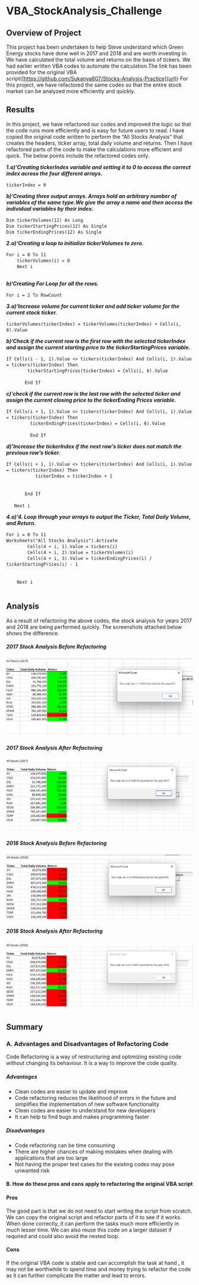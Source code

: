 # VBA_StockAnalysis_Challenge

## Overview of Project

This project has been undertaken to help Steve understand which Green Energy stocks have done well in 2017 and 2018 and are worth investing in. We have calculated the total volume and returns on the basis of tickers. We had earlier written VBA codes to automate the calculation.The link has been provided for the original VBA script([https://github.com/Sukanya807/Stocks-Analysis-Practice](url)) For this project, we have refactored the same codes so that the entire stock market can be analyzed more efficiently and quickly.

## Results

In this project, we have refactored our codes and improved the logic so that the code runs more efficiently and is easy for future users to read. I have copied the original code written to perform the “All Stocks Analysis” that creates the headers, ticker array, total daily volume and returns. Then I have refactored parts of the code to make the calculations more efficient and quick. The below points include the refactored codes only.

***1.a)‘Creating tickerIndex variable and setting it to 0 to access the correct index across the four different arrays.***
```
tickerIndex = 0
```
   ***b)'Creating three output arrays. Arrays hold an arbitrary number of variables of the same type.We give the array a name and then access the individual variables by their index.***
   ```
Dim tickerVolumes(12) As Long
Dim tickerStartingPrices(12) As Single
Dim tickerEndingPrices(12) As Single
```
***2.a)‘Creating a loop to initialize tickerVolumes to zero.***
```
For i = 0 To 11
    tickerVolumes(i) = 0
    Next i
 
 ```
 ***b)‘Creating For Loop for all the rows.***
 ```
 For i = 2 To RowCount
 
 ```
 ***3.a)‘Increase volume for current ticker and add ticker volume for the current stock ticker.***
 ```
 tickerVolumes(tickerIndex) = tickerVolumes(tickerIndex) + Cells(i, 8).Value
 
 ```
 ***b)‘Check if the current row is the first row with the selected tickerIndex and assign the current starting price to the tickerStartingPrices variable.***
 ```
 If Cells(i - 1, 1).Value <> tickers(tickerIndex) And Cells(i, 1).Value = tickers(tickerIndex) Then
         tickerStartingPrices(tickerIndex) = Cells(i, 6).Value
            
        End If
```
***c)'check if the current row is the last row with the selected ticker and assign the current closing price to the tickerEnding Prices variable.***
```
If Cells(i + 1, 1).Value <> tickers(tickerIndex) And Cells(i, 1).Value = tickers(tickerIndex) Then
         tickerEndingPrices(tickerIndex) = Cells(i, 6).Value
         
         End If
 ```
 ***d)'Increase the tickerIndex if the next row’s ticker does not match the previous row’s ticker.***
 ```
 If Cells(i + 1, 1).Value <> tickers(tickerIndex) And Cells(i, 1).Value = tickers(tickerIndex) Then
            tickerIndex = tickerIndex + 1
            
            
        End If
    
    Next i
```
***4.a)'4.	Loop through your arrays to output the Ticker, Total Daily Volume, and Return.***
```
For i = 0 To 11
Worksheets("All Stocks Analysis").Activate
        Cells(4 + i, 1).Value = tickers(i)
        Cells(4 + i, 2).Value = tickerVolumes(i)
        Cells(4 + i, 3).Value = tickerEndingPrices(i) / tickerStartingPrices(i) - 1
        
        
    Next i
 
```

## Analysis

As a result of refactoring the above codes, the stock analysis for years 2017 and 2018 are being performed quickly. The screenshots attached below shows the difference.

##### 2017 Stock Analysis Before Refactoring

![](resources/2017_timer_before_revised.png)


##### 2017 Stock Analysis After Refactoring

![](resources/2017_timer.png)

##### 2018 Stock Analysis Before Refactoring

![](resources/2018_timer_before.png)

##### 2018 Stock Analysis After Refactoring

![](resources/2018_timer.png)

## Summary

### A. Advantages and Disadvantages of Refactoring Code

Code Refactoring is a way of restructuring and optimizing existing code without changing its behaviour. It is a way to improve the code quality.

##### Advantages
* Clean codes are easier to update and improve
* Code refactoring reduces the likelihood of errors in the future and simplifies the implementation of new software functionality
* Clean codes are easier to understand for new developers
* It can help to find bugs and makes programming faster

##### Disadvantages
* Code refactoring can be time consuming
* There are higher chances of making mistakes when dealing with applications that are too large
* Not having the proper test cases for the existing codes may pose unwanted risk

#### B. How do these pros and cons apply to refactoring the original VBA script

#### Pros

The good part is that we do not need to start writing the script from scratch. We can copy the original script and refactor parts of it to see if it works. When done correctly, it can perform the tasks much more efficiently in much lesser time. We can also reuse this code on a larger dataset if required and could also avoid the nested loop.

#### Cons

If the original VBA code is stable and can accomplish the task at hand , it may not be worthwhile to spend time and money trying to refactor the code as it can further complicate the matter and lead to errors.
